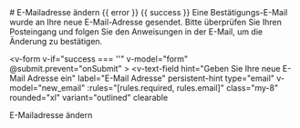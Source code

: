 <script setup>

    import { ref, onMounted, getCurrentInstance } from 'vue'
    import { createClient } from '@supabase/supabase-js'
    import BackBtn from '../components/BackBtn.vue';

    const instance = getCurrentInstance();
    const apikey = instance.appContext.config.globalProperties.$apikey;
    const url = instance.appContext.config.globalProperties.$url;

    const supabase = createClient(url, apikey)

    const form = ref(false)
    const new_email = ref('')
    const error = ref('')
    const success = ref('')
    const loading = ref(false)

    const rules = {
        required: value => !!value || 'Required.',
        counter: value => value.length <= 20 || 'Max 20 characters',
        email: value => {
        const pattern = /^(([^<>()[\]\\.,;:\s@"]+(\.[^<>()[\]\\.,;:\s@"]+)*)|(".+"))@((\[[0-9]{1,3}\.[0-9]{1,3}\.[0-9]{1,3}\.[0-9]{1,3}])|(([a-zA-Z\-0-9]+\.)+[a-zA-Z]{2,}))$/
        return pattern.test(value) || 'Invalid e-mail.'
        },
    }

    const onSubmit = async () => {
        if (!form.value) return
        loading.value = true
        // Logic to change the email
       
        const { data, error: apiError } = await supabase.auth.updateUser({
            email: new_email.value
        })
        if (apiError) {
            error.value = 'Error changing email: ' + apiError.message;
            success.value = '';
        } else {
            success.value = 'Email changed successfully';
            error.value = '';
        }
        loading.value = false
    };

    function required (v) {
        return !!v || 'Field is required'
    }

</script>

<BackBtn />
# E-Mailadresse ändern

<v-chip color="red" v-if="error" class="my-2">
    <span>{{ error }}</span>
</v-chip>
<v-chip color="green" v-if="success" class="my-2">
    <span>{{ success }}</span>
</v-chip>
<v-alert
    v-if="success !== ''"
    type="success"
    class="my-4"
>
    Eine Bestätigungs-E-Mail wurde an Ihre neue E-Mail-Adresse gesendet. Bitte überprüfen Sie Ihren Posteingang und folgen Sie den Anweisungen in der E-Mail, um die Änderung zu bestätigen.
</v-alert>

<v-form
    v-if="success === ''"
        v-model="form"
        @submit.prevent="onSubmit"
      >
<v-text-field
    hint="Geben Sie Ihre neue E-Mail Adresse ein"
    label="E-Mail Adresse"
    persistent-hint
    type="email"
    v-model="new_email"
    :rules="[rules.required, rules.email]"
    class="my-8"
    rounded="xl"
    variant="outlined"
    clearable
></v-text-field>
<v-btn type="submit" :disabled="!form" :loading="loading" rounded="xl" color="primary"  class="my-3">
    E-Mailadresse ändern
</v-btn>
</v-form>

